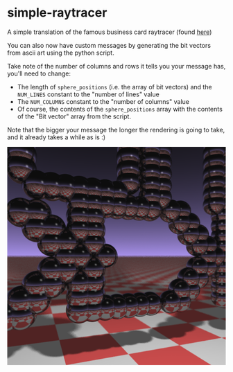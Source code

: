 # simple-raytracer
A simple translation of the famous business card raytracer (found [here](https://fabiensanglard.net/rayTracing_back_of_business_card/))

You can also now have custom messages by generating the bit vectors from ascii art using the python script.

Take note of the number of columns and rows it tells you your message has, you'll need to change:

  - The length of `sphere_positions` (i.e. the array of bit vectors) and the `NUM_LINES` constant to the "number of lines" value
  - The `NUM_COLUMNS` constant to the "number of columns" value
  - Of course, the contents of the `sphere_positions` array with the contents of the "Bit vector" array from the script.

Note that the bigger your message the longer the rendering is going to take, and it already takes a while as is :)

![rendered img](/ekr.png)
